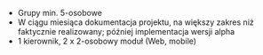 * Grupy min. 5-osobowe
* W ciągu miesiąca dokumentacja projektu, na większy zakres niż faktycznie realizowany; później implementacja wersji alpha
* 1 kierownik, 2 x 2-osobowy moduł (Web, mobile)
